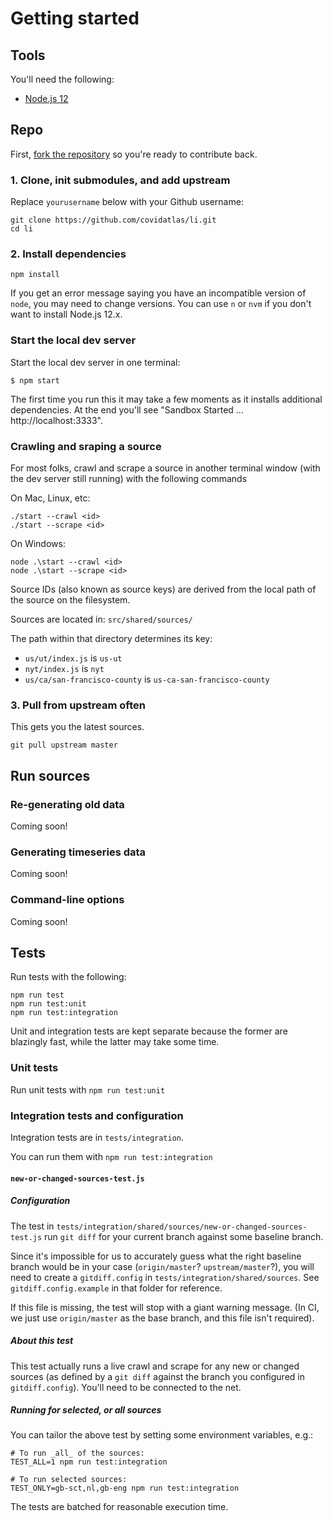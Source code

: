# Getting started

## Tools

You'll need the following:

* [Node.js 12](https://nodejs.org/en/download/)

## Repo

First, [fork the repository](https://github.com/covidatlas/li.git) so you're ready to contribute back.

### 1. Clone, init submodules, and add upstream

Replace `yourusername` below with your Github username:

```
git clone https://github.com/covidatlas/li.git
cd li
```

### 2. Install dependencies

```
npm install
```

If you get an error message saying you have an incompatible version of `node`, you may need to change versions.  You can use `n` or `nvm` if you don't want to install Node.js 12.x.

### Start the local dev server

Start the local dev server in one terminal:

```
$ npm start
```

The first time you run this it may take a few moments as it installs additional dependencies.  At the end you'll see "Sandbox Started ... http://localhost:3333".


### Crawling and sraping a source

For most folks, crawl and scrape a source in another terminal window (with the dev server still running) with the following commands

On Mac, Linux, etc:
```
./start --crawl <id>
./start --scrape <id>
```

On Windows:
```
node .\start --crawl <id>
node .\start --scrape <id>
```

Source IDs (also known as source keys) are derived from the local path of the source on the filesystem.

Sources are located in: `src/shared/sources/`

The path within that directory determines its key:
- `us/ut/index.js` is `us-ut`
- `nyt/index.js` is `nyt`
- `us/ca/san-francisco-county` is `us-ca-san-francisco-county`


### 3. Pull from upstream often

This gets you the latest sources.

```
git pull upstream master
```


## Run sources



### Re-generating old data

Coming soon!


### Generating timeseries data

Coming soon!


### Command-line options

Coming soon!


## Tests

Run tests with the following:
```
npm run test
npm run test:unit
npm run test:integration
```

Unit and integration tests are kept separate because the former are
blazingly fast, while the latter may take some time.

### Unit tests

Run unit tests with `npm run test:unit`

### Integration tests and configuration

Integration tests are in `tests/integration`.

You can run them with `npm run test:integration`

#### `new-or-changed-sources-test.js`

##### Configuration

The test in
`tests/integration/shared/sources/new-or-changed-sources-test.js` run
`git diff` for your current branch against some baseline branch.

Since it's impossible for us to accurately guess what the right
baseline branch would be in your case (`origin/master`?
`upstream/master`?), you will need to create a `gitdiff.config` in
`tests/integration/shared/sources`.  See `gitdiff.config.example` in
that folder for reference.

If this file is missing, the test will stop with a giant warning
message.  (In CI, we just use `origin/master` as the base branch, and
this file isn't required).

##### About this test

This test actually runs a live crawl and scrape for any new or changed
sources (as defined by a `git diff` against the branch you configured
in `gitdiff.config`).  You'll need to be connected to the net.

##### Running for selected, or all sources

You can tailor the above test by setting some environment variables, e.g.:

```
# To run _all_ of the sources:
TEST_ALL=1 npm run test:integration

# To run selected sources:
TEST_ONLY=gb-sct,nl,gb-eng npm run test:integration
```

The tests are batched for reasonable execution time.